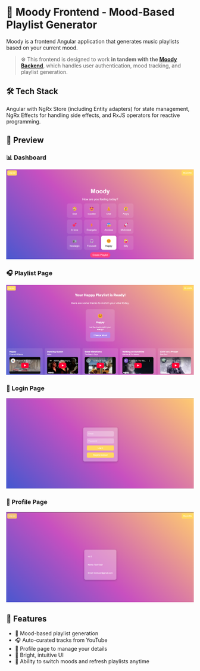 # 🎵 Moody Frontend - Mood-Based Playlist Generator

Moody is a frontend Angular application that generates music playlists based on your current mood.  

> ⚙️ This frontend is designed to work **in tandem with the [Moody Backend](https://github.com/teodorat63/Moody)**, which handles user authentication, mood tracking, and playlist generation.

## 🛠️ Tech Stack

Angular with NgRx Store (including Entity adapters) for state management, NgRx Effects for handling side effects, and RxJS operators for reactive programming.


## 📸 Preview

### 📊 Dashboard 
![Dashboard](screenshots/dashboard.png)

### 🎧 Playlist Page
![Generated Playlist](screenshots/generated%20playlist.png)

### 🔐 Login Page
![Login](screenshots/login.png)

### 👤 Profile Page
![My Profile](screenshots/myProfile.png)


## 🚀 Features

- 🧠 Mood-based playlist generation
- 🎧 Auto-curated tracks from YouTube
- 👤 Profile page to manage your details
- 🌈 Bright, intuitive UI
- 🔄 Ability to switch moods and refresh playlists anytime


